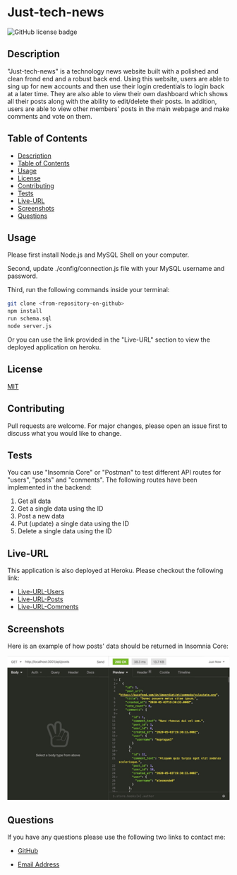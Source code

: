 # Just-tech-news
![GitHub license badge](https://img.shields.io/badge/license-MIT-blue.svg)

## Description

"Just-tech-news" is a technology news website built with a polished and clean frond end and a robust back end. Using this website, users are able to sing up for new accounts and then use their login credentials to login back at a later time. They are also able to view their own dashboard which shows all their posts along with the ability to edit/delete their posts. In addition, users are able to view other members' posts in the main webpage and make comments and vote on them.

## Table of Contents

* [Description](#description)
* [Table of Contents](#table-of-contents)
* [Usage](#usage)
* [License](#license)
* [Contributing](#contributing)
* [Tests](#tests)
* [Live-URL](#Live-URL)
* [Screenshots](#screenshots)
* [Questions](#questions)

## Usage

Please first install Node.js and MySQL Shell on your computer.

Second, update ./config/connection.js file with your MySQL username and password.

Third, run the following commands inside your terminal:

```bash
git clone <from-repository-on-github>
npm install
run schema.sql
node server.js
```
Or you can use the link provided in the "Live-URL" section to view the deployed application on heroku.

## License

[MIT](https://choosealicense.com/licenses/mit/)

## Contributing

Pull requests are welcome. For major changes, please open an issue first to discuss what you would like to change.

## Tests

You can use "Insomnia Core" or "Postman" to test different API routes for "users", "posts" and "conments". The following routes have been implemented in the backend:
1. Get all data
2. Get a single data using the ID
2. Post a new data
3. Put (update) a single data using the ID
4. Delete a single data using the ID

## Live-URL

This application is also deployed at Heroku. Please checkout the following link: 
* [Live-URL-Users](https://just-tech-news-ss-042221.herokuapp.com/api/users)
* [Live-URL-Posts](https://just-tech-news-ss-042221.herokuapp.com/api/posts)
* [Live-URL-Comments](https://just-tech-news-ss-042221.herokuapp.com/api/comments)


## Screenshots

Here is an example of how posts' data should be returned in Insomnia Core:

![alt=get-route-posts](./utils/images/get-route-posts.jpg)


## Questions

If you have any questions please use the following two links to contact me:

* [GitHub](https://github.com/sshahram)

* [Email Address](mailto:shirin.shahram23@gmail.com)